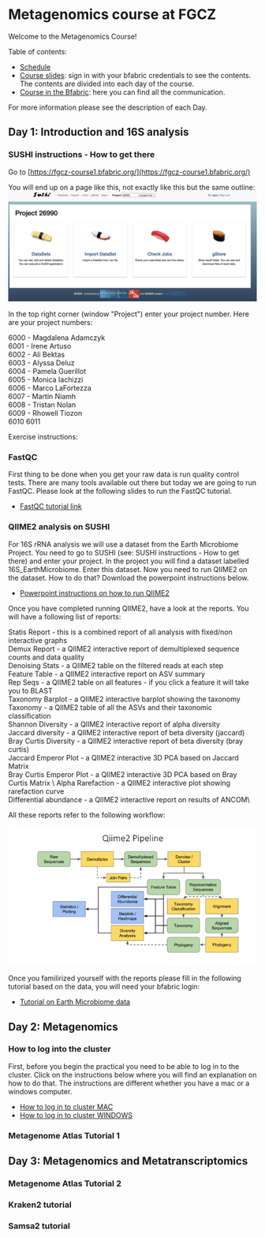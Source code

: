 # Metagenomics course at FGCZ

Welcome to the Metagenomics Course!

Table of contents:
* [Schedule]()
* [Course slides](): sign in with your bfabric credentials to see the contents. The contents are divided into each day of the course.
* [Course in the Bfabric](https://fgcz-bfabric.uzh.ch/bfabric/project/show.html?id=29934&tab=details): here you can find all the communication.


For more information please see the description of each Day.

## Day 1: Introduction and 16S analysis

### SUSHI instructions - How to get there

Go to [https://fgcz-course1.bfabric.org/](https://fgcz-course1.bfabric.org/)

You will end up on a page like this, not exactly like this but the same outline:
![plot](sushi_entry_page.png)

In the top right corner (window "Project") enter your project number.
Here are your project numbers:

6000 - Magdalena Adamczyk\
6001 - Irene Artuso\
6002 - Ali Bektas\
6003 - Alyssa Deluz\
6004 - Pamela Guerillot\
6005 - Monica Iachizzi\
6006 - Marco LaFortezza\
6007 - Martin Niamh\
6008 - Tristan Nolan\
6009 - Rhowell Tiozon\
6010
6011

Exercise instructions:

### FastQC

First thing to be done when you get your raw data is run quality control tests. There are many tools available out there but today we are going to run FastQC.
Please look at the following slides to run the FastQC tutorial.

* [FastQC tutorial link](FastQC.pptx)

### QIIME2 analysis on SUSHI

For 16S rRNA analysis we will use a dataset from the Earth Microbiome Project. 
You need to go to SUSHI (see: SUSHI instructions - How to get there) and enter your project. In the project you will find a dataset labelled 16S_EarthMicrobiome. Enter this dataset.
Now you need to run QIIME2 on the dataset. How to do that? Download the powerpoint instructions below.

* [Powerpoint instructions on how to run QIIME2](QIIME2.pptx)

Once you have completed running QIIME2, have a look at the reports. You will have a following list of reports:

Statis Report - this is a combined report of all analysis with fixed/non interactive graphs\
Demux Report - a QIIME2 interactive report of demultiplexed sequence counts and data quality\
Denoising Stats - a QIIME2 table on the filtered reads at each step\
Feature Table - a QIIME2 interactive report on ASV summary \
Rep Seqs - a QIIME2 table on all features - if you click a feature it will take you to BLAST\
Taxonomy Barplot - a QIIME2 interactive barplot showing the taxonomy\
Taxonomy - a QIIME2 table of all the ASVs and their taxonomic classification\
Shannon Diversity - a QIIME2 interactive report of alpha diversity \
Jaccard diversity - a QIIME2 interactive report of beta diversity (jaccard) \
Bray Curtis Diversity - a QIIME2 interactive report of beta diversity (bray curtis) \
Jaccard Emperor Plot - a QIIME2 interactive 3D PCA based on Jaccard Matrix \
Bray Curtis Emperor Plot - a QIIME2 interactive 3D PCA based on Bray Curtis Matrix \ 
Alpha Rarefaction - a QIIME2 interactive plot showing rarefaction curve \
Differential abundance - a QIIME2 interactive report on results of ANCOM\

All these reports refer to the following workflow:

![QIIME2 workflow](QIIME2.workflow.png)

Once you familirized yourself with the reports please fill in the following tutorial based on the data, you will need your bfabric login:

* [Tutorial on Earth Microbiome data](https://fgcz-shiny.uzh.ch/QIIME2_EarthMicrobiome/)

## Day 2: Metagenomics

### How to log into the cluster

First, before you begin the practical you need to be able to log in to the cluster. Click on the instructions below where you will find an explanation on how to do that. The instructions are different whether you have a mac or a windows computer. 

* [How to log in to cluster MAC](mac_cluster.md)
* [How to log in to cluster WINDOWS](window_cluster.md)

### Metagenome Atlas Tutorial 1

## Day 3: Metagenomics and Metatranscriptomics

### Metagenome Atlas Tutorial 2
### Kraken2 tutorial
### Samsa2 tutorial


